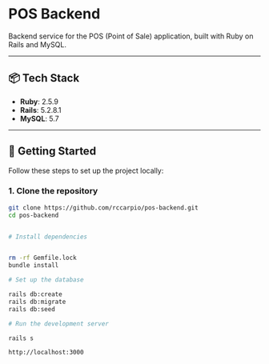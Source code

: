 # POS Backend

Backend service for the POS (Point of Sale) application, built with Ruby on Rails and MySQL.

---

## 📦 Tech Stack

- **Ruby**: 2.5.9  
- **Rails**: 5.2.8.1  
- **MySQL**: 5.7  

---

## 🚀 Getting Started

Follow these steps to set up the project locally:

### 1. Clone the repository

```bash
git clone https://github.com/rccarpio/pos-backend.git
cd pos-backend


# Install dependencies


rm -rf Gemfile.lock
bundle install

# Set up the database

rails db:create
rails db:migrate
rails db:seed

# Run the development server

rails s

http://localhost:3000

